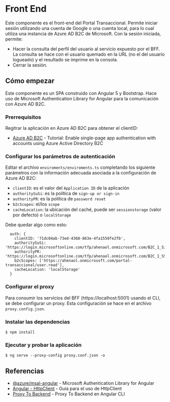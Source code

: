 # Front End

Este componente es el front-end del Portal Transaccional. Permite iniciar sesión utilizando una cuenta de Google o una cuenta local, para lo cual utiliza una instancia de Azure AD B2C de Microsoft. Con la sesión iniciada, permite:
- Hacer la consulta del perfil del usuario al servicio expuesto por el BFF. La consulta se hace con el usuario quemado en la URL (no el del usuario logueado) y el resultado se imprime en la consola.
- Cerrar la sesión.

## Cómo empezar

Este componente es un SPA construido con Angular 5 y Bootstrap. Hace uso de Microsoft Authentication Library for Angular para la comunicación con Azure AD B2C.

### Prerrequisitos

Regitrar la aplicación en Azure AD B2C para obtener el clientID:
- [Azure AD B2C](https://docs.microsoft.com/en-us/azure/active-directory-b2c/active-directory-b2c-tutorials-spa) - Tutorial: Enable single-page app authentication with accounts using Azure Active Directory B2C

### Configurar los parámetros de autenticación

Editar el archivo `enviroments/enviroments.ts` completando los siguiente parámetros con la información adecuada asociada a la configuración de Azure AD B2C:
- `clientID`: es el valor del `Application ID` de la aplicación
- `authoritySuSi`: es la política de `sign-up or sign-in`
- `authorityPR`: es la política de `password reset`
- `b2cScopes`: el/los `scope`
- `cacheLocation`: la ubicación del caché, puede ser `sessionstorage` (valor por defecto) o `localStorage`

Debe quedar algo como esto:
```
  auth: {
    clientID: '71dc04ab-73ed-4368-863e-4fa1550fe2fb',
    authoritySuSi: 'https://login.microsoftonline.com/tfp/ahenaol.onmicrosoft.com/B2C_1_SiUpIn',
    authorityPR: 'https://login.microsoftonline.com/tfp/ahenaol.onmicrosoft.com/B2C_1_SSPR',
    b2cScopes: ['https://ahenaol.onmicrosoft.com/portal-transaccional/user.read'],
    cacheLocation: 'localStorage'
  }
```

### Configurar el proxy
Para consumir los servicios del BFF (https://localhost:5001) usando el CLI, se debe configurar un proxy. Esta configuración se hace en el archivo `proxy.config.json`.

### Instalar las dependencias

```
$ npm install
```

### Ejecutar y probar la aplicación

```
$ ng serve --proxy-config proxy.conf.json -o
```

## Referencias

- [@azure/msal-angular](https://github.com/AzureAD/microsoft-authentication-library-for-js/blob/dev/lib/msal-angular/README.md) - Microsoft Authentication Library for Angular
- [Angular - HttpClient](https://angular.io/guide/http) - Guía para el uso de HttpClient
- [Proxy To Backend](https://github.com/angular/angular-cli/blob/master/docs/documentation/stories/proxy.md) - Proxy To Backend en Angular CLI
